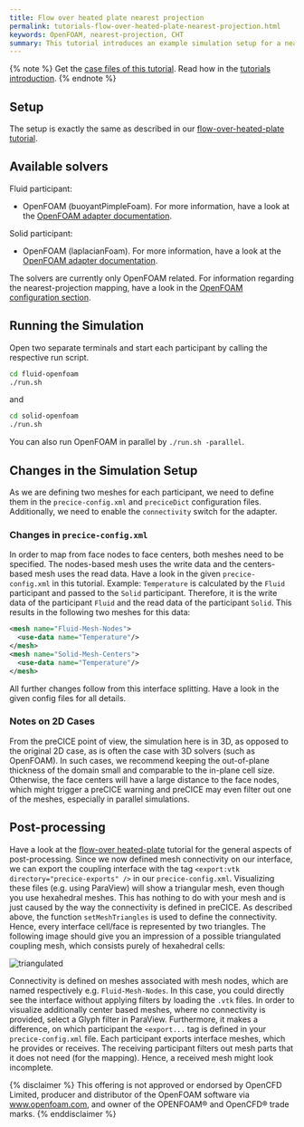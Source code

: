 ```yaml
---
title: Flow over heated plate nearest projection
permalink: tutorials-flow-over-heated-plate-nearest-projection.html
keywords: OpenFOAM, nearest-projection, CHT
summary: This tutorial introduces an example simulation setup for a nearest-projection mapping, based on the "flow over a heated plate" scenario.
---
```


{% note %}
Get the [case files of this tutorial](https://github.com/precice/tutorials/tree/master/flow-over-heated-plate-nearest-projection). Read how in the [tutorials introduction](https://www.precice.org/tutorials.html).
{% endnote %}

## Setup

The setup is exactly the same as described in our [flow-over-heated-plate tutorial](https://www.precice.org/tutorials-flow-over-heated-plate.html).

## Available solvers

Fluid participant:

* OpenFOAM (buoyantPimpleFoam). For more information, have a look at the [OpenFOAM adapter documentation](https://www.precice.org/adapter-openfoam-overview.html).

Solid participant:

* OpenFOAM (laplacianFoam). For more information, have a look at the [OpenFOAM adapter documentation](https://www.precice.org/adapter-openfoam-overview.html).

The solvers are currently only OpenFOAM related. For information regarding the nearest-projection mapping, have a look in the [OpenFOAM configuration section](https://www.precice.org/adapter-openfoam-config.html).

<!-- Does not work due to config-visualizer not yet supporting direct mesh access
## Configuration

preCICE configuration (image generated using the [precice-config-visualizer](https://precice.org/tooling-config-visualization.html)):

![preCICE configuration visualization](images/tutorials-flow-over-heated-plate-nearest-projection-precice-config.png)
-->

## Running the Simulation

Open two separate terminals and start each participant by calling the respective run script.

```bash
cd fluid-openfoam
./run.sh
```

and

```bash
cd solid-openfoam
./run.sh
```

You can also run OpenFOAM in parallel by `./run.sh -parallel`.

## Changes in the Simulation Setup

As we are defining two meshes for each participant, we need to define them in the `precice-config.xml` and `preciceDict` configuration files. Additionally, we need to enable the `connectivity` switch for the adapter.

### Changes in `precice-config.xml`

In order to map from face nodes to face centers, both meshes need to be specified. The nodes-based mesh uses the write data and the centers-based mesh uses the read data. Have a look in the given `precice-config.xml` in this tutorial. Example: `Temperature` is calculated by the `Fluid` participant and passed to the `Solid` participant. Therefore, it is the write data of the participant `Fluid` and the read data of the participant `Solid`. This results in the following two meshes for this data:

```xml
<mesh name="Fluid-Mesh-Nodes">
  <use-data name="Temperature"/>
</mesh>
<mesh name="Solid-Mesh-Centers">
  <use-data name="Temperature"/>
</mesh>
```

All further changes follow from this interface splitting. Have a look in the given config files for all details.

### Notes on 2D Cases

From the preCICE point of view, the simulation here is in 3D, as opposed to the original 2D case, as is often the case with 3D solvers (such as OpenFOAM). In such cases, we recommend keeping the out-of-plane thickness of the domain small and comparable to the in-plane cell size. Otherwise, the face centers will have a large distance to the face nodes, which might trigger a preCICE warning and preCICE may even filter out one of the meshes, especially in parallel simulations.

## Post-processing

Have a look at the [flow-over heated-plate](https://www.precice.org/tutorials-flow-over-heated-plate.html) tutorial for the general aspects of post-processing.
Since we now defined mesh connectivity on our interface, we can export the coupling interface with the tag `<export:vtk directory="precice-exports" />` in our `precice-config.xml`.
Visualizing these files (e.g. using ParaView) will show a triangular mesh, even though you use hexahedral meshes. This has nothing to do with your mesh and is just caused by the way the connectivity is defined in preCICE. As described above, the function `setMeshTriangles` is used to define the connectivity. Hence, every interface cell/face is represented by two triangles. The following image should give you an impression of a possible triangulated coupling mesh, which consists purely of hexahedral cells:

![triangulated](https://user-images.githubusercontent.com/33414590/55974257-96b07d80-5c87-11e9-9965-972b922c483d.png)

Connectivity is defined on meshes associated with mesh nodes, which are named respectively e.g. `Fluid-Mesh-Nodes`. In this case, you could directly see the interface without applying filters by loading the `.vtk` files. In order to visualize additionally center based meshes, where no connectivity is provided, select a Glyph filter in ParaView. Furthermore, it makes a difference, on which participant the `<export...` tag is defined in your `precice-config.xml` file. Each participant exports interface meshes, which he provides or receives. The receiving participant filters out mesh parts that it does not need (for the mapping). Hence, a received mesh might look incomplete.

{% disclaimer %}
This offering is not approved or endorsed by OpenCFD Limited, producer and distributor of the OpenFOAM software via www.openfoam.com, and owner of the OPENFOAM®  and OpenCFD®  trade marks.
{% enddisclaimer %}
